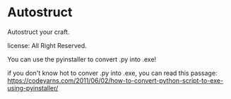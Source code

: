 # Autostruct

Autostruct your craft.

license: All Right Reserved.

You can use the pyinstaller to convert .py into .exe!

if you don't know hot to conver .py into .exe, you can read this passage: https://codeyarns.com/2011/06/02/how-to-convert-python-script-to-exe-using-pyinstaller/
